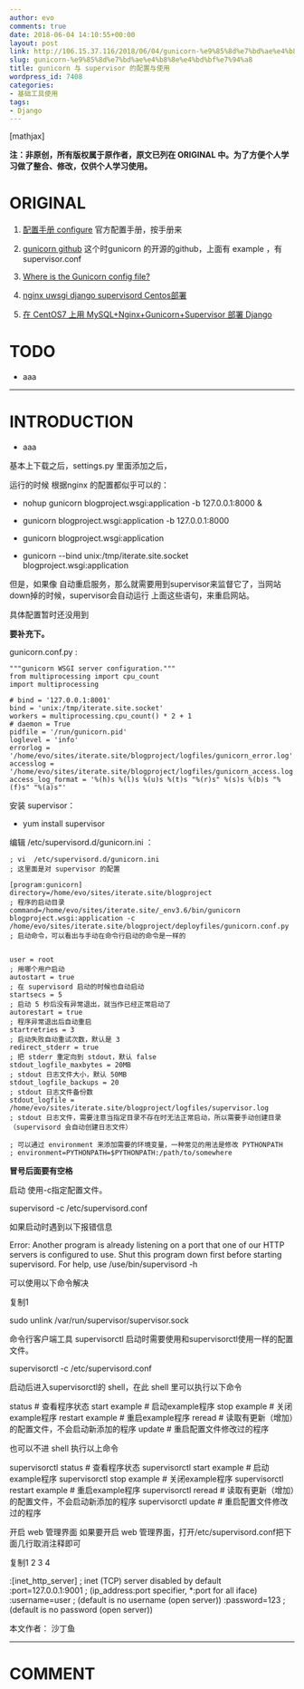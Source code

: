 ```yaml
---
author: evo
comments: true
date: 2018-06-04 14:10:55+00:00
layout: post
link: http://106.15.37.116/2018/06/04/gunicorn-%e9%85%8d%e7%bd%ae%e4%b8%8e%e4%bd%bf%e7%94%a8/
slug: gunicorn-%e9%85%8d%e7%bd%ae%e4%b8%8e%e4%bd%bf%e7%94%a8
title: gunicorn 与 supervisor 的配置与使用
wordpress_id: 7408
categories:
- 基础工具使用
tags:
- Django
---
```


<!-- more -->

[mathjax]

**注：非原创，所有版权属于原作者，原文已列在 ORIGINAL 中。为了方便个人学习做了整合、修改，仅供个人学习使用。**


# ORIGINAL





 	
  1. [配置手册 configure](http://docs.gunicorn.org/en/stable/configure.html) 官方配置手册，按手册来

 	
  2. [gunicorn github](https://github.com/benoitc/gunicorn/blob/master/examples/supervisor.conf) 这个时gunicorn 的开源的github，上面有 example ，有 supervisor.conf

 	
  3. [Where is the Gunicorn config file?](https://stackoverflow.com/questions/12063463/where-is-the-gunicorn-config-file)

 	
  4. [nginx uwsgi django supervisord Centos部署](https://my.oschina.net/u/198124/blog/817335)

 	
  5. [在 CentOS7 上用 MySQL+Nginx+Gunicorn+Supervisor 部署 Django](https://me.iblogc.com/2016/12/08/%E5%9C%A8centos7%E4%BD%BF%E7%94%A8mysql-nginx-gunicorn+supervisor%E9%83%A8%E7%BD%B2django/)




# TODO





 	
  * aaa





* * *





# INTRODUCTION





 	
  * aaa




基本上下载之后，settings.py 里面添加之后，

运行的时候 根据nginx 的配置都似乎可以的：

 	
  * nohup gunicorn blogproject.wsgi:application -b 127.0.0.1:8000 &

 	
  * gunicorn blogproject.wsgi:application -b 127.0.0.1:8000

 	
  * gunicorn blogproject.wsgi:application

 	
  * gunicorn --bind unix:/tmp/iterate.site.socket blogproject.wsgi:application


但是，如果像 自动重启服务，那么就需要用到supervisor来监督它了，当网站down掉的时候，supervisor会自动运行 上面这些语句，来重启网站。

具体配置暂时还没用到

**要补充下。**

gunicorn.conf.py :

    
    """gunicorn WSGI server configuration."""
    from multiprocessing import cpu_count
    import multiprocessing
    
    # bind = '127.0.0.1:8001'
    bind = 'unix:/tmp/iterate.site.socket'
    workers = multiprocessing.cpu_count() * 2 + 1
    # daemon = True
    pidfile = '/run/gunicorn.pid'
    loglevel = 'info'
    errorlog = '/home/evo/sites/iterate.site/blogproject/logfiles/gunicorn_error.log'
    accesslog = '/home/evo/sites/iterate.site/blogproject/logfiles/gunicorn_access.log'
    access_log_format = '%(h)s %(l)s %(u)s %(t)s "%(r)s" %(s)s %(b)s "%(f)s" "%(a)s"'
    








安装 supervisor：



 	
  * yum install supervisor


编辑 /etc/supervisord.d/gunicorn.ini ：

    
    ; vi  /etc/supervisord.d/gunicorn.ini
    ; 这里面是对 supervisor 的配置
    
    [program:gunicorn]
    directory=/home/evo/sites/iterate.site/blogproject
    ; 程序的启动目录
    command=/home/evo/sites/iterate.site/_env3.6/bin/gunicorn blogproject.wsgi:application -c /home/evo/sites/iterate.site/blogproject/deployfiles/gunicorn.conf.py
    ; 启动命令，可以看出与手动在命令行启动的命令是一样的
    
    
    user = root
    ; 用哪个用户启动
    autostart = true
    ; 在 supervisord 启动的时候也自动启动
    startsecs = 5
    ; 启动 5 秒后没有异常退出，就当作已经正常启动了
    autorestart = true
    ; 程序异常退出后自动重启
    startretries = 3
    ; 启动失败自动重试次数，默认是 3
    redirect_stderr = true
    ; 把 stderr 重定向到 stdout，默认 false
    stdout_logfile_maxbytes = 20MB
    ; stdout 日志文件大小，默认 50MB
    stdout_logfile_backups = 20
    ; stdout 日志文件备份数
    stdout_logfile = /home/evo/sites/iterate.site/blogproject/logfiles/supervisor.log
    ; stdout 日志文件，需要注意当指定目录不存在时无法正常启动，所以需要手动创建目录（supervisord 会自动创建日志文件）
    
    ; 可以通过 environment 来添加需要的环境变量，一种常见的用法是修改 PYTHONPATH
    ; environment=PYTHONPATH=$PYTHONPATH:/path/to/somewhere
    
    


**冒号后面要有空格**

启动
使用-c指定配置文件。

supervisord -c /etc/supervisord.conf



如果启动时遇到以下报错信息



Error: Another program is already listening on a port that one of our HTTP servers is configured to use. Shut this program down first before starting supervisord.
For help, use /use/bin/supervisord -h



可以使用以下命令解决

复制1

sudo unlink /var/run/supervisor/supervisor.sock



命令行客户端工具 supervisorctl
启动时需要使用和supervisorctl使用一样的配置文件。



supervisorctl -c /etc/supervisord.conf



启动后进入supervisorctl的 shell，在此 shell 里可以执行以下命令



status # 查看程序状态
start example # 启动example程序
stop example # 关闭example程序
restart example # 重启example程序
reread # 读取有更新（增加）的配置文件，不会启动新添加的程序
update # 重启配置文件修改过的程序



也可以不进 shell 执行以上命令



supervisorctl status # 查看程序状态
supervisorctl start example # 启动example程序
supervisorctl stop example # 关闭example程序
supervisorctl restart example # 重启example程序
supervisorctl reread # 读取有更新（增加）的配置文件，不会启动新添加的程序
supervisorctl update # 重启配置文件修改过的程序



开启 web 管理界面
如果要开启 web 管理界面，打开/etc/supervisord.conf把下面几行取消注释即可

复制1
2
3
4

:[inet_http_server] ; inet (TCP) server disabled by default
:port=127.0.0.1:9001 ; (ip_address:port specifier, *:port for all iface)
:username=user ; (default is no username (open server))
:password=123 ; (default is no password (open server))

本文作者： 沙丁鱼













* * *





# COMMENT



